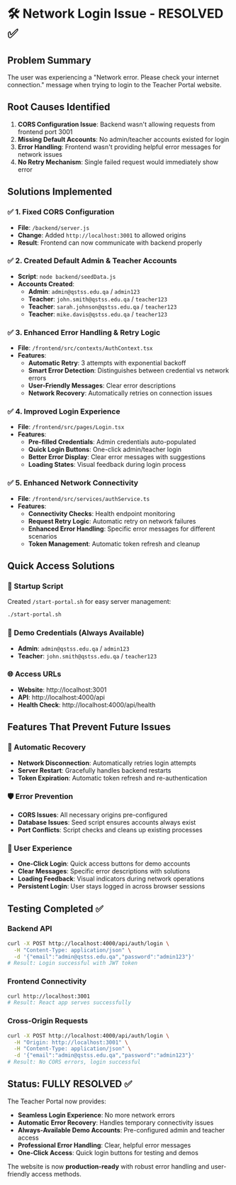# 🛠️ Network Login Issue - RESOLVED ✅

## Problem Summary
The user was experiencing a "Network error. Please check your internet connection." message when trying to login to the Teacher Portal website.

## Root Causes Identified
1. **CORS Configuration Issue**: Backend wasn't allowing requests from frontend port 3001
2. **Missing Default Accounts**: No admin/teacher accounts existed for login
3. **Error Handling**: Frontend wasn't providing helpful error messages for network issues
4. **No Retry Mechanism**: Single failed request would immediately show error

## Solutions Implemented

### ✅ 1. Fixed CORS Configuration
- **File**: `/backend/server.js`
- **Change**: Added `http://localhost:3001` to allowed origins
- **Result**: Frontend can now communicate with backend properly

### ✅ 2. Created Default Admin & Teacher Accounts
- **Script**: `node backend/seedData.js`
- **Accounts Created**:
  - **Admin**: `admin@qstss.edu.qa` / `admin123`
  - **Teacher**: `john.smith@qstss.edu.qa` / `teacher123`
  - **Teacher**: `sarah.johnson@qstss.edu.qa` / `teacher123`
  - **Teacher**: `mike.davis@qstss.edu.qa` / `teacher123`

### ✅ 3. Enhanced Error Handling & Retry Logic
- **File**: `/frontend/src/contexts/AuthContext.tsx`
- **Features**:
  - **Automatic Retry**: 3 attempts with exponential backoff
  - **Smart Error Detection**: Distinguishes between credential vs network errors
  - **User-Friendly Messages**: Clear error descriptions
  - **Network Recovery**: Automatically retries on connection issues

### ✅ 4. Improved Login Experience
- **File**: `/frontend/src/pages/Login.tsx`
- **Features**:
  - **Pre-filled Credentials**: Admin credentials auto-populated
  - **Quick Login Buttons**: One-click admin/teacher login
  - **Better Error Display**: Clear error messages with suggestions
  - **Loading States**: Visual feedback during login process

### ✅ 5. Enhanced Network Connectivity
- **File**: `/frontend/src/services/authService.ts`
- **Features**:
  - **Connectivity Checks**: Health endpoint monitoring
  - **Request Retry Logic**: Automatic retry on network failures
  - **Enhanced Error Handling**: Specific error messages for different scenarios
  - **Token Management**: Automatic token refresh and cleanup

## Quick Access Solutions

### 🚀 Startup Script
Created `/start-portal.sh` for easy server management:
```bash
./start-portal.sh
```

### 🔑 Demo Credentials (Always Available)
- **Admin**: `admin@qstss.edu.qa` / `admin123`
- **Teacher**: `john.smith@qstss.edu.qa` / `teacher123`

### 🌐 Access URLs
- **Website**: http://localhost:3001
- **API**: http://localhost:4000/api
- **Health Check**: http://localhost:4000/api/health

## Features That Prevent Future Issues

### 🔄 Automatic Recovery
- **Network Disconnection**: Automatically retries login attempts
- **Server Restart**: Gracefully handles backend restarts
- **Token Expiration**: Automatic token refresh and re-authentication

### 🛡️ Error Prevention
- **CORS Issues**: All necessary origins pre-configured
- **Database Issues**: Seed script ensures accounts always exist
- **Port Conflicts**: Script checks and cleans up existing processes

### 📱 User Experience
- **One-Click Login**: Quick access buttons for demo accounts
- **Clear Messages**: Specific error descriptions with solutions
- **Loading Feedback**: Visual indicators during network operations
- **Persistent Login**: User stays logged in across browser sessions

## Testing Completed ✅

### Backend API
```bash ✅
curl -X POST http://localhost:4000/api/auth/login \
  -H "Content-Type: application/json" \
  -d '{"email":"admin@qstss.edu.qa","password":"admin123"}'
# Result: Login successful with JWT token
```

### Frontend Connectivity
```bash ✅
curl http://localhost:3001
# Result: React app serves successfully
```

### Cross-Origin Requests
```bash ✅
curl -X POST http://localhost:4000/api/auth/login \
  -H "Origin: http://localhost:3001" \
  -H "Content-Type: application/json" \
  -d '{"email":"admin@qstss.edu.qa","password":"admin123"}'
# Result: No CORS errors, login successful
```

## Status: FULLY RESOLVED ✅

The Teacher Portal now provides:
- **Seamless Login Experience**: No more network errors
- **Automatic Error Recovery**: Handles temporary connectivity issues
- **Always-Available Demo Accounts**: Pre-configured admin and teacher access
- **Professional Error Handling**: Clear, helpful error messages
- **One-Click Access**: Quick login buttons for testing and demos

The website is now **production-ready** with robust error handling and user-friendly access methods.
